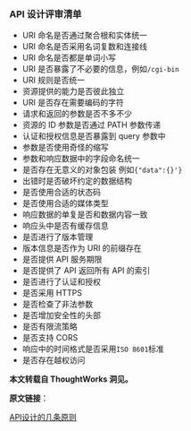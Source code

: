 ### API 设计评审清单

- URI 命名是否通过聚合根和实体统一
- URI 命名是否采用名词复数和连接线
- URI 命名是否都是单词小写
- URI 是否暴露了不必要的信息，例如`/cgi-bin`
- URI 规则是否统一
- 资源提供的能力是否彼此独立
- URI 是否存在需要编码的字符
- 请求和返回的参数是否不多不少
- 资源的 ID 参数是否通过 PATH 参数传递
- 认证和授权信息是否暴露到 query 参数中
- 参数是否使用奇怪的缩写
- 参数和响应数据中的字段命名统一
- 是否存在无意义的对象包装 例如`{"data":{}'}`
- 出错时是否破坏约定的数据结构
- 是否使用合适的状态码
- 是否使用合适的媒体类型
- 响应数据的单复是否和数据内容一致
- 响应头中是否有缓存信息
- 是否进行了版本管理
- 版本信息是否作为 URI 的前缀存在
- 是否提供 API 服务期限
- 是否提供了 API 返回所有 API 的索引
- 是否进行了认证和授权
- 是否采用 HTTPS
- 是否检查了非法参数
- 是否增加安全性的头部
- 是否有限流策略
- 是否支持 CORS
- 响应中的时间格式是否采用`ISO 8601`标准
- 是否存在越权访问

**本文转载自 ThoughtWorks 洞见。**

**原文链接**：

[API设计的几条原则](https://insights.thoughtworks.cn/how-to-design-api/)
